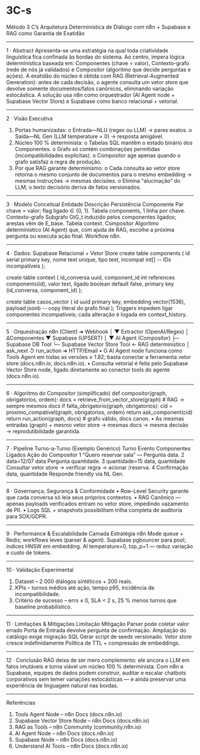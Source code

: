 # 3C-s

Método 3 C’s
Arquitetura Determinística de Diálogo com n8n + Supabase e RAG como Garantia de Exatidão
________________________________________
1 · Abstract
Apresenta-se uma estratégia na qual toda criatividade linguística fica confinada às bordas do sistema. Ao centro, impera lógica determinística baseada em: Componentes (chave = valor), Contexto-grafo (rede de nós já validados) e Compositor (algoritmo que decide perguntas e ações). A exatidão do núcleo é obtida com RAG (Retrieval-Augmented Generation): antes de cada decisão, o agente consulta um vetor store que devolve somente documentos/fatos canônicos, eliminando variação estocástica. A solução usa n8n como orquestrador (AI Agent node + Supabase Vector Store) e Supabase como banco relacional + vetorial.
________________________________________
2 · Visão Executiva
1.	Portas humanizadas:
o	Entrada—NLU (regex ou LLM) → pares exatos.
o	Saída—NL Gen (LLM temperature = 0) → resposta amigável.
2.	Núcleo 100 % determinista:
o	Tabelas SQL mantêm o estado binário dos Componentes.
o	Grafo só contém combinações permitidas (incompatibilidades explícitas).
o	Compositor age apenas quando o grafo satisfaz a regra de produção.
3.	Por que RAG garante determinismo:
o	Cada consulta ao vetor store retorna o mesmo conjunto de documentos para o mesmo embedding → mesmas instruções → mesmas decisões.
o	Elimina “alucinação” do LLM; o texto decisório deriva de fatos versionados.
________________________________________
3 · Modelo Conceitual
Entidade	Descrição	Persistência
Componente	Par chave = valor; flag ligado ∈ {0, 1}.	Tabela components, 1 linha por chave.
Contexto-grafo	Subgrafo GtG_t induzido pelos componentes ligados; arestas vêm de E_base.	Tabela context.
Compositor	Algoritmo determinístico (AI Agent) que, com ajuda de RAG, escolhe a próxima pergunta ou executa ação final.	Workflow n8n.
________________________________________
4 · Dados: Supabase Relacional + Vetor Store
create table components (
  id serial primary key,
  nome text unique,
  tipo text,
  incompat int[]           -- IDs incompatíveis
);

create table context (
  id_conversa uuid,
  component_id int references components(id),
  valor text,
  ligado boolean default false,
  primary key (id_conversa, component_id)
);

create table casos_vector (
  id uuid primary key,
  embedding vector(1536),
  payload jsonb            -- copy literal do grafo final
);
Triggers impedem ligar componentes incompatíveis; cada alteração é logada em context_history.
________________________________________
5 · Orquestração n8n
(Client) ➜ Webhook
           │
           ▼
   Extractor (OpenAI/Regex)
           │  ΔComponentes
           ▼
   Supabase (UPSERT)
           │
           ▼
 AI Agent (Compositor)
   ├─ Supabase DB Tool
   └─ Supabase Vector Store Tool  ← RAG determinístico
           │
    ask_next ↺            run_action ➜ HTTP/Email
•	O AI Agent node funciona como Tools Agent em todas as versões ≥ 1.82; basta conectar a ferramenta vetor store (docs.n8n.io, docs.n8n.io).
•	Consulta vetorial é feita pelo Supabase Vector Store node, ligado diretamente ao conector tools do agente (docs.n8n.io).
________________________________________
6 · Algoritmo do Compositor (simplificado)
def compositor(graph, obrigatorios, ordem):
    docs = retrieve_from_vector_store(graph)  # RAG -> sempre mesmos docs
    if falta_obrigatorio(graph, obrigatorios):
        cid = proximo_compatível(graph, obrigatorios, ordem)
        return ask_component(cid)
    return run_action(graph, docs)            # grafo válido, docs canon.
•	As mesmas entradas (graph) + mesmo vetor store → mesmas docs → mesma decisão → reprodutibilidade garantida.
________________________________________
7 · Pipeline Turno-a-Turno (Exemplo Genérico)
Turno	Evento	Componentes Ligados	Ação do Compositor
1	“Quero reservar sala”	—	Pergunta data.
2	data=12/07	data	Pergunta quantidade.
3	quantidade=15	data, quantidade	Consultar vetor store → verificar regra → acionar /reserva.
4	Confirmação	data, quantidade	Responde friendly via NL Gen.
________________________________________
8 · Governança, Segurança & Conformidade
•	Row-Level Security garante que cada conversa só leia seus próprios contextos.
•	RAG Canônico — apenas payloads verificados entram no vetor store, impedindo vazamento de PII.
•	Logs SQL + snapshots possibilitam trilha completa de auditoria para SOX/GDPR.
________________________________________
9 · Performance & Escalabilidade
Camada	Estratégia
n8n	Mode queue + Redis; workflows leves (parser & agent).
Supabase	pgbouncer para pool; índices HNSW em embedding.
AI	temperature=0, top_p=1 — reduz variação e custo de tokens.
________________________________________
10 · Validação Experimental
1.	Dataset – 2 000 diálogos sintéticos + 200 reais.
2.	KPIs – turnos médios até ação, tempo p95, incidência de incompatibilidade.
3.	Critério de sucesso – erro ≤ 0, SLA < 2 s, 25 % menos turnos que baseline probabilístico.
________________________________________
11 · Limitações & Mitigações
Limitação	Mitigação
Parser pode coletar valor errado	Porta de Entrada devolve pergunta de confirmação.
Ampliação do catálogo exige migração SQL	Gerar script de seeds versionado.
Vetor store cresce indefinidamente	Política de TTL + compressão de embeddings.
________________________________________
12 · Conclusão
RAG deixa de ser mero complemento: ele ancora o LLM em fatos imutáveis e torna viável um núcleo 100 % determinista. Com n8n e Supabase, equipes de dados podem construir, auditar e escalar chatbots corporativos sem temer variações estocásticas — e ainda preservar uma experiência de linguagem natural nas bordas.
________________________________________
Referências
1.	Tools Agent Node – n8n Docs (docs.n8n.io)
2.	Supabase Vector Store Node – n8n Docs (docs.n8n.io)
3.	RAG as Tools – n8n Community (community.n8n.io)
4.	AI Agent Node – n8n Docs (docs.n8n.io)
5.	Supabase Node – n8n Docs (docs.n8n.io)
6.	Understand AI Tools – n8n Docs (docs.n8n.io)

